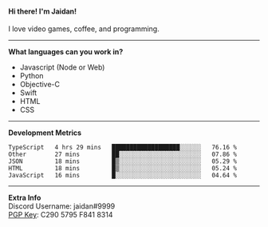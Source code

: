 #### Hi there! I'm Jaidan!
I love video games, coffee, and programming.

---
**What languages can you work in?**<br>
- Javascript (Node or Web)
- Python
- Objective-C
- Swift
- HTML
- CSS

---
**Development Metrics**<br>
<!--START_SECTION:waka-->
```text
TypeScript   4 hrs 29 mins   ███████████████████░░░░░░   76.16 % 
Other        27 mins         ██░░░░░░░░░░░░░░░░░░░░░░░   07.86 % 
JSON         18 mins         █▒░░░░░░░░░░░░░░░░░░░░░░░   05.29 % 
HTML         18 mins         █▒░░░░░░░░░░░░░░░░░░░░░░░   05.24 % 
JavaScript   16 mins         █░░░░░░░░░░░░░░░░░░░░░░░░   04.64 % 
```
<!--END_SECTION:waka-->

---
**Extra Info**<br>
Discord Username: jaidan#9999  
[PGP Key](https://keybase.io/monotrix/pgp_keys.asc): C290 5795 F841 8314
